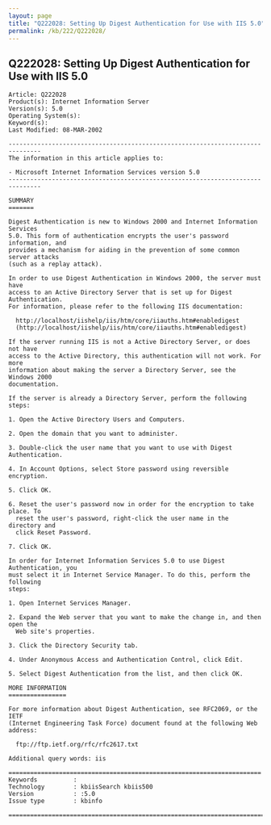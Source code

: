 ```yaml
---
layout: page
title: "Q222028: Setting Up Digest Authentication for Use with IIS 5.0"
permalink: /kb/222/Q222028/
---
```


## Q222028: Setting Up Digest Authentication for Use with IIS 5.0

	Article: Q222028
	Product(s): Internet Information Server
	Version(s): 5.0
	Operating System(s): 
	Keyword(s): 
	Last Modified: 08-MAR-2002
	
	-------------------------------------------------------------------------------
	The information in this article applies to:
	
	- Microsoft Internet Information Services version 5.0 
	-------------------------------------------------------------------------------
	
	SUMMARY
	=======
	
	Digest Authentication is new to Windows 2000 and Internet Information Services
	5.0. This form of authentication encrypts the user's password information, and
	provides a mechanism for aiding in the prevention of some common server attacks
	(such as a replay attack).
	
	In order to use Digest Authentication in Windows 2000, the server must have
	access to an Active Directory Server that is set up for Digest Authentication.
	For information, please refer to the following IIS documentation:
	
	  http://localhost/iishelp/iis/htm/core/iiauths.htm#enabledigest
	  (http://localhost/iishelp/iis/htm/core/iiauths.htm#enabledigest)
	
	If the server running IIS is not a Active Directory Server, or does not have
	access to the Active Directory, this authentication will not work. For more
	information about making the server a Directory Server, see the Windows 2000
	documentation.
	
	If the server is already a Directory Server, perform the following steps:
	
	1. Open the Active Directory Users and Computers.
	
	2. Open the domain that you want to administer.
	
	3. Double-click the user name that you want to use with Digest Authentication.
	
	4. In Account Options, select Store password using reversible encryption.
	
	5. Click OK.
	
	6. Reset the user's password now in order for the encryption to take place. To
	  reset the user's password, right-click the user name in the directory and
	  click Reset Password.
	
	7. Click OK.
	
	In order for Internet Information Services 5.0 to use Digest Authentication, you
	must select it in Internet Service Manager. To do this, perform the following
	steps:
	
	1. Open Internet Services Manager.
	
	2. Expand the Web server that you want to make the change in, and then open the
	  Web site's properties.
	
	3. Click the Directory Security tab.
	
	4. Under Anonymous Access and Authentication Control, click Edit.
	
	5. Select Digest Authentication from the list, and then click OK.
	
	MORE INFORMATION
	================
	
	For more information about Digest Authentication, see RFC2069, or the IETF
	(Internet Engineering Task Force) document found at the following Web address:
	
	  ftp://ftp.ietf.org/rfc/rfc2617.txt
	
	Additional query words: iis
	
	======================================================================
	Keywords          :  
	Technology        : kbiisSearch kbiis500
	Version           : :5.0
	Issue type        : kbinfo
	
	=============================================================================
	
